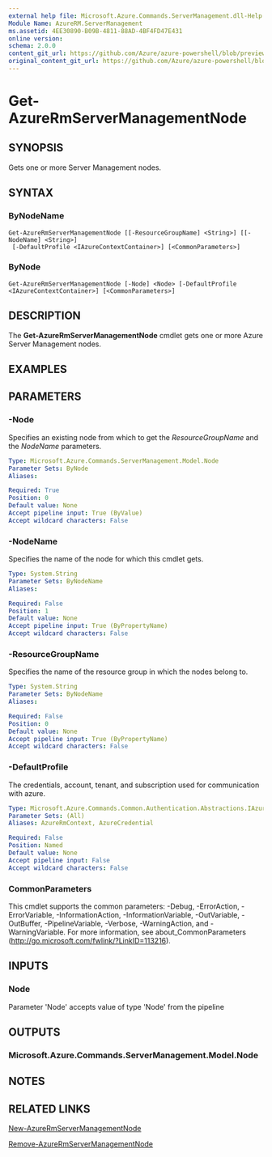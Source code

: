 ```yaml
---
external help file: Microsoft.Azure.Commands.ServerManagement.dll-Help.xml
Module Name: AzureRM.ServerManagement
ms.assetid: 4EE30890-B09B-4811-88AD-4BF4FD47E431
online version:
schema: 2.0.0
content_git_url: https://github.com/Azure/azure-powershell/blob/preview/src/ResourceManager/ServerManagement/Commands.ServerManagement/help/Get-AzureRmServerManagementNode.md
original_content_git_url: https://github.com/Azure/azure-powershell/blob/preview/src/ResourceManager/ServerManagement/Commands.ServerManagement/help/Get-AzureRmServerManagementNode.md
---
```


# Get-AzureRmServerManagementNode

## SYNOPSIS
Gets one or more Server Management nodes.

## SYNTAX

### ByNodeName
```
Get-AzureRmServerManagementNode [[-ResourceGroupName] <String>] [[-NodeName] <String>]
 [-DefaultProfile <IAzureContextContainer>] [<CommonParameters>]
```

### ByNode
```
Get-AzureRmServerManagementNode [-Node] <Node> [-DefaultProfile <IAzureContextContainer>] [<CommonParameters>]
```

## DESCRIPTION
The **Get-AzureRmServerManagementNode** cmdlet gets one or more Azure Server Management nodes.

## EXAMPLES

## PARAMETERS

### -Node
Specifies an existing node from which to get the *ResourceGroupName* and the *NodeName* parameters.

```yaml
Type: Microsoft.Azure.Commands.ServerManagement.Model.Node
Parameter Sets: ByNode
Aliases: 

Required: True
Position: 0
Default value: None
Accept pipeline input: True (ByValue)
Accept wildcard characters: False
```

### -NodeName
Specifies the name of the node for which this cmdlet gets.

```yaml
Type: System.String
Parameter Sets: ByNodeName
Aliases: 

Required: False
Position: 1
Default value: None
Accept pipeline input: True (ByPropertyName)
Accept wildcard characters: False
```

### -ResourceGroupName
Specifies the name of the resource group in which the nodes belong to.

```yaml
Type: System.String
Parameter Sets: ByNodeName
Aliases: 

Required: False
Position: 0
Default value: None
Accept pipeline input: True (ByPropertyName)
Accept wildcard characters: False
```

### -DefaultProfile
The credentials, account, tenant, and subscription used for communication with azure.

```yaml
Type: Microsoft.Azure.Commands.Common.Authentication.Abstractions.IAzureContextContainer
Parameter Sets: (All)
Aliases: AzureRmContext, AzureCredential

Required: False
Position: Named
Default value: None
Accept pipeline input: False
Accept wildcard characters: False
```

### CommonParameters
This cmdlet supports the common parameters: -Debug, -ErrorAction, -ErrorVariable, -InformationAction, -InformationVariable, -OutVariable, -OutBuffer, -PipelineVariable, -Verbose, -WarningAction, and -WarningVariable. For more information, see about_CommonParameters (<http://go.microsoft.com/fwlink/?LinkID=113216>).

## INPUTS

### Node
Parameter 'Node' accepts value of type 'Node' from the pipeline

## OUTPUTS

### Microsoft.Azure.Commands.ServerManagement.Model.Node

## NOTES

## RELATED LINKS

[New-AzureRmServerManagementNode](./New-AzureRmServerManagementNode.md)

[Remove-AzureRmServerManagementNode](./Remove-AzureRmServerManagementNode.md)


